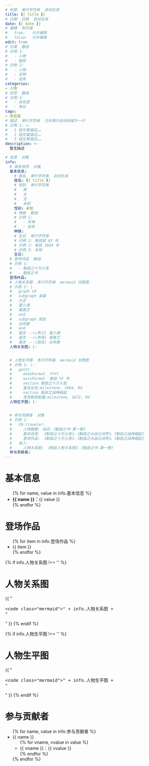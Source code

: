 ```yaml
---
# 标题  单行字符串  自动生成
title: {{ title }}
# 日期  日期  自动生成
date: {{ date }}
# 编辑  布尔值
#   true:   允许编辑
#   false:  允许编辑
edit: true
# 分类  数组
# 示例 1:
#   - 人物
#   - 魁拔
# 示例 2:
#   - 人物
#   - 天神
#   - 焰系
categories:
- 人物
# 标签  数组
# 示例 1:
#   - 未完成
#   - 争议
tags:
- 未完成
# 描述  单行字符串  允许换行自动拼接为一行
# 示例 1: >-
#   1 段文章描述……
#   2 段文章描述……
#   3 段文章描述……
description: >-
  暂无描述

# 信息  对象
info:
  # 基本信息  对象
  基本信息:
    # 姓名  单行字符串  自动生成
    姓名: {{ title }}
    # 性别  单行字符串
    #   男
    #   女
    #   无
    #   未知
    性别: 未知
    # 种族  数组
    # 示例 1:
    #   - 天神
    #   - 焰系
    种族:
    # 生日  单行字符串
    # 示例 1: 魁拔前 63 年
    # 示例 2: 魁拔 1664 年
    # 示例 3: 未知
    生日:
  # 登场作品  数组
  # 示例 1:
  #   - 魁拔之十万火急
  #   - 魁拔之书
  登场作品:
  # 人物关系图  多行字符串  mermaid 流程图
  # 示例 1: |-
  #   graph LR
  #   subgraph 亲属
  #   大吉
  #   蛮小满
  #   离离艾
  #   end
  #   subgraph 朋友
  #   谷鸡泰
  #   end
  #   蛮吉 -->|养父| 蛮小满
  #   蛮吉 -->|养母| 离离艾
  #   蛮吉 ---|朋友| 谷鸡泰
  人物关系图: |-


  # 人物生平图  多行字符串  mermaid 甘蔗图
  # 示例 1: |-
  #   gantt
  #     dateFormat  YYYY
  #     axisFormat  魁拔 %Y 年
  #     section 魁拔之十万火急
  #     蛮吉出生:milestone, 1664, 0d
  #     section 魁拔之战神崛起
  #     发现魁拔能量:milestone, 1672, 0d
  人物生平图: |-

  
  # 参与贡献者  对象
  # 示例 1:
  #   CN-traveler:
  #     人物摘要: 自述、《魁拔之书·第一卷》
  #     基本信息: 《魁拔之十万火急》、《魁拔之大战元泱界》、《魁拔之战神崛起》
  #     登场作品: 《魁拔之十万火急》、《魁拔之大战元泱界》、《魁拔之战神崛起》
  #   旅人:
  #     人物关系图: 《魁拔人物关系图》、《魁拔之书·第一卷》
  参与贡献者:
---
```

# 基本信息

<ul>
{% for name, value in info.基本信息 %}
  <li><strong>{{ name }}：</strong>{{ value }}</li>
{% endfor %}
</ul>

# 登场作品

<ul>
{% for item in info.登场作品 %}
  <li>{{ item }}</li>
{% endfor %}
</ul>

{% if info.人物关系图 !== '' %}
# 人物关系图

{{ "<pre><code class=\"mermaid\">" + info.人物关系图 + "</code></pre>" }}
{% endif %}

{% if info.人物生平图 !== '' %}
# 人物生平图

{{ "<pre><code class=\"mermaid\">" + info.人物生平图 + "</code></pre>" }}
{% endif %}

# 参与贡献者

<ul>
{% for name, value in info.参与贡献者 %}
  <li>
    {{ name }}
    <ul>
    {% for vname, vvalue in value %}
      <li>{{ vname }}：{{ vvalue }}</li>
    {% endfor %}
    </ul>
  </li>
{% endfor %}
</ul>